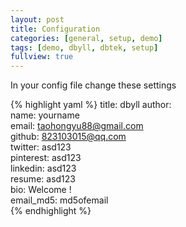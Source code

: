 ```yaml
---
layout: post
title: Configuration
categories: [general, setup, demo]
tags: [demo, dbyll, dbtek, setup]
fullview: true
---
```


In your config file change these settings

{% highlight yaml %}
title: dbyll
author:  
  name: yourname  
  email: taohongyu88@gmail.com  
  github: 823103015@qq.com  
  twitter: asd123  
  pinterest: asd123  
  linkedin: asd123  
  resume: asd123  
  bio: Welcome !  
  email_md5: md5ofemail  
{% endhighlight %}